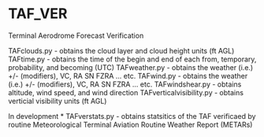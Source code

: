 # TAF_VER
Terminal Aerodrome Forecast Verification


TAFclouds.py	- obtains the cloud layer and cloud height units (ft AGL)
TAFtime.py	- obtains the time of the begin and end of each from, temporary, probability, and becoming (UTC)
TAFweather.py - obtains the weather (i.e.) +/- (modifiers), VC, RA SN FZRA ... etc. 
TAFwind.py - obtains the weather (i.e.) +/- (modifiers), VC, RA SN FZRA ... etc. 
TAFwindshear.py - obtains altitude, wind speed, and wind direction 
TAFverticalvisibility.py - obtains verticial visibility units (ft AGL)

In development * 
TAFverstats.py - obtains statsitics of the TAF verificaed by routine Meteorological Terminal Aviation Routine Weather Report (METARs) 
